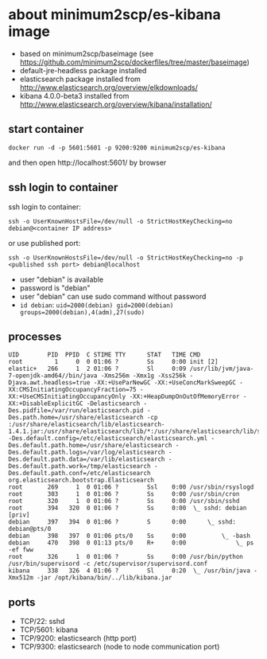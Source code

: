 # about minimum2scp/es-kibana image

 * based on minimum2scp/baseimage (see https://github.com/minimum2scp/dockerfiles/tree/master/baseimage)
 * default-jre-headless package installed
 * elasticsearch package installed from http://www.elasticsearch.org/overview/elkdownloads/
 * kibana 4.0.0-beta3 installed from http://www.elasticsearch.org/overview/kibana/installation/

## start container

```
docker run -d -p 5601:5601 -p 9200:9200 minimum2scp/es-kibana
```

and then open http://localhost:5601/ by browser

## ssh login to container

ssh login to container:

```
ssh -o UserKnownHostsFile=/dev/null -o StrictHostKeyChecking=no debian@<container IP address>
```

or use published port:

```
ssh -o UserKnownHostsFile=/dev/null -o StrictHostKeyChecking=no -p <published ssh port> debian@localhost
```

 * user "debian" is available
 * password is "debian"
 * user "debian" can use sudo command without password
 * `id debian`: `uid=2000(debian) gid=2000(debian) groups=2000(debian),4(adm),27(sudo)`

## processes

```
UID        PID  PPID  C STIME TTY      STAT   TIME CMD
root         1     0  0 01:06 ?        Ss     0:00 init [2]  
elastic+   266     1  2 01:06 ?        Sl     0:09 /usr/lib/jvm/java-7-openjdk-amd64//bin/java -Xms256m -Xmx1g -Xss256k -Djava.awt.headless=true -XX:+UseParNewGC -XX:+UseConcMarkSweepGC -XX:CMSInitiatingOccupancyFraction=75 -XX:+UseCMSInitiatingOccupancyOnly -XX:+HeapDumpOnOutOfMemoryError -XX:+DisableExplicitGC -Delasticsearch -Des.pidfile=/var/run/elasticsearch.pid -Des.path.home=/usr/share/elasticsearch -cp :/usr/share/elasticsearch/lib/elasticsearch-1.4.1.jar:/usr/share/elasticsearch/lib/*:/usr/share/elasticsearch/lib/sigar/* -Des.default.config=/etc/elasticsearch/elasticsearch.yml -Des.default.path.home=/usr/share/elasticsearch -Des.default.path.logs=/var/log/elasticsearch -Des.default.path.data=/var/lib/elasticsearch -Des.default.path.work=/tmp/elasticsearch -Des.default.path.conf=/etc/elasticsearch org.elasticsearch.bootstrap.Elasticsearch
root       269     1  0 01:06 ?        Ssl    0:00 /usr/sbin/rsyslogd
root       303     1  0 01:06 ?        Ss     0:00 /usr/sbin/cron
root       320     1  0 01:06 ?        Ss     0:00 /usr/sbin/sshd
root       394   320  0 01:06 ?        Ss     0:00  \_ sshd: debian [priv]
debian     397   394  0 01:06 ?        S      0:00      \_ sshd: debian@pts/0
debian     398   397  0 01:06 pts/0    Ss     0:00          \_ -bash
debian     470   398  0 01:13 pts/0    R+     0:00              \_ ps -ef fww
root       326     1  0 01:06 ?        Ss     0:00 /usr/bin/python /usr/bin/supervisord -c /etc/supervisor/supervisord.conf
kibana     338   326  4 01:06 ?        Sl     0:20  \_ /usr/bin/java -Xmx512m -jar /opt/kibana/bin/../lib/kibana.jar
```

## ports

 * TCP/22: sshd
 * TCP/5601: kibana
 * TCP/9200: elasticsearch (http port)
 * TCP/9300: elasticsearch (node to node communication port)

